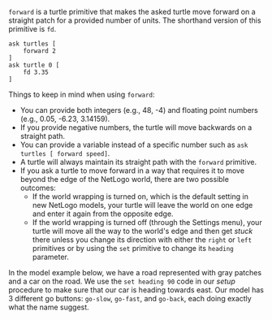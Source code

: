 ﻿`forward` is a turtle primitive that makes the asked turtle move forward on a straight patch for a provided number of units. The shorthand version of this primitive is `fd`. 



```
ask turtles [
	forward 2
]
ask turtle 0 [
	fd 3.35
]
```





Things to keep in mind when using `forward`: 

* You can provide both integers (e.g., 48, -4) and floating point numbers (e.g., 0.05, -6.23, 3.14159).
* If you provide negative numbers, the turtle will move backwards on a straight path.
* You can provide a variable instead of a specific number such as `ask turtles [ forward speed]`.
* A turtle will always maintain its straight path with the `forward` primitive. 
* If you ask a turtle to move forward in a way that requires it to move beyond the edge of the NetLogo world, there are two possible outcomes:
  * If the world wrapping is turned on, which is the default setting in new NetLogo models, your turtle will leave the world on one edge and enter it again from the opposite edge.
  * If the world wrapping is turned off (through the Settings menu), your turtle will move all the way to the world's edge and then get *stuck* there unless you change its direction with either the `right` or `left` primitives or by using the `set` primitive to change its `heading` parameter.  



In the model example below, we have a road represented with gray patches and a car on the road. We use the `set heading 90` code in our *setup* procedure to make sure that our car is heading towards east. Our model has 3 different go buttons: `go-slow`, `go-fast`, and `go-back`, each doing exactly what the name suggest. 

